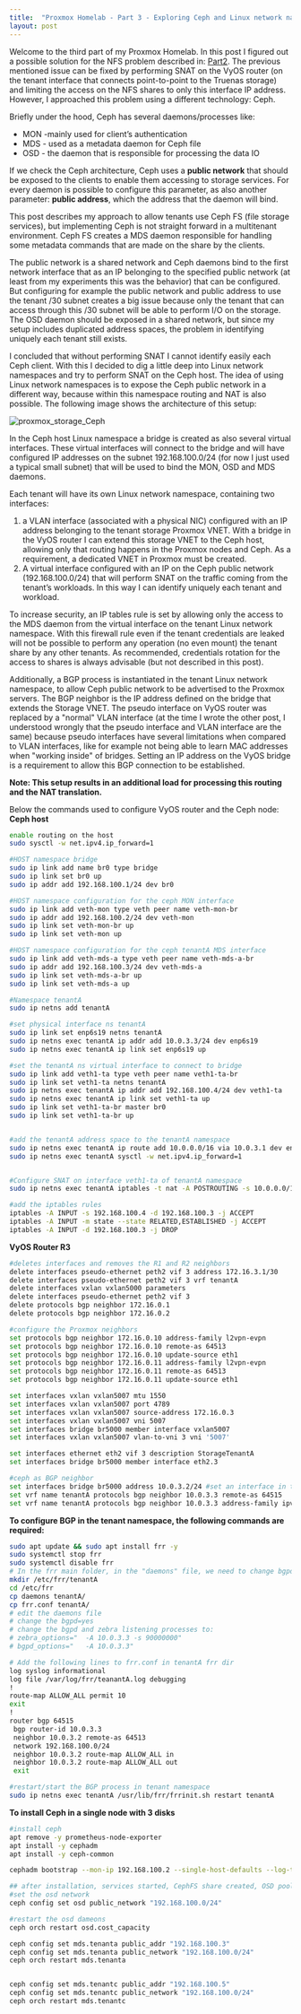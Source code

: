 ```yaml
---
title:  "Proxmox Homelab - Part 3 - Exploring Ceph and Linux network namespaces"
layout: post
---
```


Welcome to the third part of my Proxmox Homelab. In this post I figured out a possible solution for the NFS problem described in: [Part2](./proxmox-part2). The previous mentioned issue can be fixed by performing SNAT on the VyOS router (on the tenant interface that connects point-to-point to the Truenas storage) and limiting the access on the NFS shares to only this interface IP address. However, I approached this problem using a different technology: Ceph. 
<!--more-->

Briefly under the hood, Ceph has several daemons/processes like:
* MON -mainly used for client’s authentication
* MDS - used as a metadata daemon for Ceph file
* OSD - the daemon that is responsible for processing the data IO

If we check the Ceph architecture, Ceph uses a **public network** that should be exposed to the clients to enable them accessing to storage services. For every daemon is possible to configure this parameter, as also another parameter: **public address**, which the address that the daemon will bind.

This post describes my approach to allow tenants use Ceph FS (file storage services), but implementing Ceph is not straight forward in a multitenant environment. Ceph FS creates a MDS daemon responsible for handling some metadata commands that are made on the share by the clients.

The public network is a shared network and Ceph daemons bind to the first network interface that as an IP belonging to the specified public network (at least from my experiments this was the behavior) that can be configured. But configuring for example the public network and public address to use the tenant /30 subnet creates a big issue because only the tenant that can access through this /30 subnet will be able to perform I/O on the storage. The OSD daemon should be exposed in a shared network, but since my setup includes duplicated address spaces, the problem in identifying uniquely each tenant still exists.

I concluded that without performing SNAT I cannot identify easily each Ceph client. With this I decided to dig a little deep into Linux network namespaces and try to perform SNAT on the Ceph host.
The idea of using Linux network namespaces is to expose the Ceph public network in a different way, because within this namespace routing and NAT is also possible. The following image shows the architecture of this setup:

![proxmox_storage_Ceph](../assets/)

In the Ceph host Linux namespace a bridge is created as also several virtual interfaces. These virtual interfaces will connect to the bridge and will have configured IP addresses on the subnet 192.168.100.0/24 (for now I just used a typical small subnet) that will be used to bind the MON, OSD and MDS daemons. 

Each tenant will have its own Linux network namespace, containing two interfaces:

1.	a VLAN interface (associated with a physical NIC) configured with an IP address belonging to the tenant storage Proxmox VNET. With a bridge in the VyOS router I can extend this storage VNET to the Ceph host, allowing only that routing happens in the Proxmox nodes and Ceph. As a requirement, a dedicated VNET in Proxmox must be created.
2.	A virtual interface configured with an IP on the Ceph public network (192.168.100.0/24) that will perform SNAT on the traffic coming from the tenant’s workloads. In this way I can identify uniquely each tenant and workload.

To increase security, an IP tables rule is set by allowing only the access to the MDS daemon from the virtual interface on the tenant Linux network namespace. With this firewall rule even if the tenant credentials are leaked will not be possible to perform any operation (no even mount) the tenant share by any other tenants. As recommended, credentials rotation for the access to shares is always advisable (but not described in this post).

Additionally, a BGP process is instantiated in the tenant Linux network namespace, to allow Ceph public network to be advertised to the Proxmox servers. The BGP neighbor is the IP address defined on the bridge that extends the Storage VNET. The pseudo interface on VyOS router was replaced by a "normal" VLAN interface (at the time I wrote the other post, I understood wrongly that the pseudo interface and VLAN interface are the same) because pseudo interfaces have several limitations when compared to VLAN interfaces, like for example not being able to learn MAC addresses when "working inside" of bridges. Setting an IP address on the VyOS bridge is a requirement to allow this BGP connection to be established. 

**Note: This setup results in an additional load for processing this routing and the NAT translation.**

Below the commands used to configure VyOS router and the Ceph node:
**Ceph host**
```bash
enable routing on the host
sudo sysctl -w net.ipv4.ip_forward=1

#HOST namespace bridge
sudo ip link add name br0 type bridge
sudo ip link set br0 up
sudo ip addr add 192.168.100.1/24 dev br0

#HOST namespace configuration for the ceph MON interface
sudo ip link add veth-mon type veth peer name veth-mon-br
sudo ip addr add 192.168.100.2/24 dev veth-mon
sudo ip link set veth-mon-br up
sudo ip link set veth-mon up

#HOST namespace configuration for the ceph tenantA MDS interface
sudo ip link add veth-mds-a type veth peer name veth-mds-a-br  
sudo ip addr add 192.168.100.3/24 dev veth-mds-a
sudo ip link set veth-mds-a-br up
sudo ip link set veth-mds-a up

#Namespace tenantA
sudo ip netns add tenantA

#set physical interface ns tenantA
sudo ip link set enp6s19 netns tenantA
sudo ip netns exec tenantA ip addr add 10.0.3.3/24 dev enp6s19
sudo ip netns exec tenantA ip link set enp6s19 up

#set the tenantA ns virtual interface to connect to bridge
sudo ip link add veth1-ta type veth peer name veth1-ta-br
sudo ip link set veth1-ta netns tenantA
sudo ip netns exec tenantA ip addr add 192.168.100.4/24 dev veth1-ta
sudo ip netns exec tenantA ip link set veth1-ta up
sudo ip link set veth1-ta-br master br0
sudo ip link set veth1-ta-br up


#add the tenantA address space to the tenantA namespace
sudo ip netns exec tenantA ip route add 10.0.0.0/16 via 10.0.3.1 dev enp6s19
sudo ip netns exec tenantA sysctl -w net.ipv4.ip_forward=1


#Configure SNAT on interface veth1-ta of tenantA namespace
sudo ip netns exec tenantA iptables -t nat -A POSTROUTING -s 10.0.0.0/16 -o veth1-ta -j SNAT --to-source 192.168.100.4

#add the iptables rules
iptables -A INPUT -s 192.168.100.4 -d 192.168.100.3 -j ACCEPT
iptables -A INPUT -m state --state RELATED,ESTABLISHED -j ACCEPT
iptables -A INPUT -d 192.168.100.3 -j DROP
```

**VyOS Router R3**
```bash
#deletes interfaces and removes the R1 and R2 neighbors
delete interfaces pseudo-ethernet peth2 vif 3 address 172.16.3.1/30
delete interfaces pseudo-ethernet peth2 vif 3 vrf tenantA
delete interfaces vxlan vxlan5000 parameters 
delete interfaces pseudo-ethernet peth2 vif 3
delete protocols bgp neighbor 172.16.0.1
delete protocols bgp neighbor 172.16.0.2

#configure the Proxmox neighbors
set protocols bgp neighbor 172.16.0.10 address-family l2vpn-evpn
set protocols bgp neighbor 172.16.0.10 remote-as 64513
set protocols bgp neighbor 172.16.0.10 update-source eth1
set protocols bgp neighbor 172.16.0.11 address-family l2vpn-evpn
set protocols bgp neighbor 172.16.0.11 remote-as 64513
set protocols bgp neighbor 172.16.0.11 update-source eth1

set interfaces vxlan vxlan5007 mtu 1550
set interfaces vxlan vxlan5007 port 4789
set interfaces vxlan vxlan5007 source-address 172.16.0.3
set interfaces vxlan vxlan5007 vni 5007
set interfaces bridge br5000 member interface vxlan5007
set interfaces vxlan vxlan5007 vlan-to-vni 3 vni '5007'

set interfaces ethernet eth2 vif 3 description StorageTenantA
set interfaces bridge br5000 member interface eth2.3

#ceph as BGP neighbor
set interfaces bridge br5000 address 10.0.3.2/24 #set an interface in the tenant Zone bridge
set vrf name tenantA protocols bgp neighbor 10.0.3.3 remote-as 64515
set vrf name tenantA protocols bgp neighbor 10.0.3.3 address-family ipv4-unicast
```

**To configure BGP in the tenant namespace, the following commands are required:**
```bash
sudo apt update && sudo apt install frr -y
sudo systemctl stop frr
sudo systemctl disable frr
# In the frr main folder, in the "daemons" file, we need to change bgpd=no to bgpd=yes. This will allow the bgpd running in the every namespace
mkdir /etc/frr/tenantA
cd /etc/frr
cp daemons tenantA/
cp frr.conf tenantA/
# edit the daemons file
# change the bgpd=yes
# change the bgpd and zebra listening processes to:
# zebra_options="  -A 10.0.3.3 -s 90000000"
# bgpd_options="   -A 10.0.3.3"

# Add the following lines to frr.conf in tenantA frr dir
log syslog informational
log file /var/log/frr/teanantA.log debugging
!
route-map ALLOW_ALL permit 10
exit
!
router bgp 64515
 bgp router-id 10.0.3.3
 neighbor 10.0.3.2 remote-as 64513
 network 192.168.100.0/24
 neighbor 10.0.3.2 route-map ALLOW_ALL in
 neighbor 10.0.3.2 route-map ALLOW_ALL out
 exit

#restart/start the BGP process in tenant namespace
sudo ip netns exec tenantA /usr/lib/frr/frrinit.sh restart tenantA
```

**To install Ceph in a single node with 3 disks**
```bash
#install ceph
apt remove -y prometheus-node-exporter
apt install -y cephadm
apt install -y ceph-common

cephadm bootstrap --mon-ip 192.168.100.2 --single-host-defaults --log-to-file --cluster-network "192.168.178.0/24"

## after installation, services started, CephFS share created, OSD pool created, client created:
#set the osd network
ceph config set osd public_network "192.168.100.0/24"

#restart the osd dameons
ceph orch restart osd.cost_capacity

ceph config set mds.tenanta public_addr "192.168.100.3"
ceph config set mds.tenanta public_network "192.168.100.0/24"
ceph orch restart mds.tenanta


ceph config set mds.tenantc public_addr "192.168.100.5"
ceph config set mds.tenantc public_network "192.168.100.0/24"
ceph orch restart mds.tenantc
```
